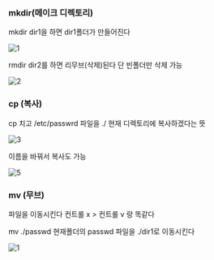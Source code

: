 
### mkdir(메이크 디렉토리)

mkdir dir1을 하면 dir1폴더가 만들어진다

![1](https://github.com/fxzz/CentOS/assets/3148006/79dbe62a-c920-40b1-baf9-45f0bff6daf2)


rmdir dir2를 하면 리무브(삭제)된다 단 빈폴더만 삭제 가능

![2](https://github.com/fxzz/CentOS/assets/3148006/71b7147b-c009-45b7-b3aa-64c031f591ce)


### cp (복사)

cp 치고 /etc/passwrd 파일을 ./ 현재 디렉토리에 복사하겠다는 뜻

![3](https://github.com/fxzz/CentOS/assets/3148006/dbe9034c-7a7b-4418-876c-b906295099b4)

이름을 바꿔서 복사도 가능

![5](https://github.com/fxzz/CentOS/assets/3148006/f7a604a7-940c-4aa3-8002-c05855d8c1d6)


### mv (무브)

파일을 이동시킨다 컨트롤 x > 컨트롤 v 랑 똑같다

mv ./passwd 현재폴더의 passwd 파일을 ./dir1로 이동시킨다

![1](https://github.com/fxzz/CentOS/assets/3148006/ca1e73d6-b373-487d-8bca-fb63a530f27b)
